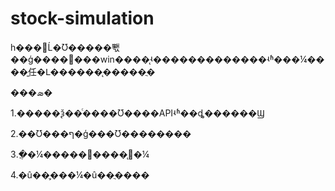 # stock-simulation

һ���򵥵Ĺ�Ʊ�����뽻��ģ����򣬻���win����̨ʵ�������������ʵʱ���¼����̱任�Լ������̨�����ֲ�

���ܣ�

1.�����ѯ��ͨ����Ʊ����APIʵʱ��ȡ������Ϣ

2.��Ʊ���ף�ģ���Ʊ��������

3.�ֲּ�¼�����׺�̨���׼�¼

4.�û��ֲ֣���¼�û��ֲ����